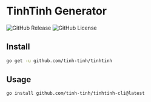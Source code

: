 # TinhTinh Generator

<div>
<img alt="GitHub Release" src="https://img.shields.io/github/v/release/tinh-tinh/tinhtinh-cli">
<img alt="GitHub License" src="https://img.shields.io/github/license/tinh-tinh/tinhtinh-cli">
</div>

## Install

```bash
go get -u github.com/tinh-tinh/tinhtinh
```

## Usage

```
go install github.com/tinh-tinh/tinhtinh-cli@latest
```